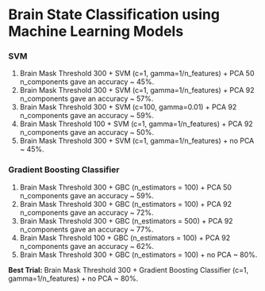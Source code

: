 # Brain State Classification using Machine Learning Models

### SVM

1. Brain Mask Threshold 300 + SVM (c=1, gamma=1/n_features) + PCA 50 n_components gave an accuracy ~ 45%.
2. Brain Mask Threshold 300 + SVM (c=1, gamma=1/n_features) + PCA 92 n_components gave an accuracy ~ 57%.
3. Brain Mask Threshold 300 + SVM (c=100, gamma=0.01) + PCA 92 n_components gave an accuracy ~ 59%.
4. Brain Mask Threshold 100 + SVM (c=1, gamma=1/n_features) + PCA 92 n_components gave an accuracy ~ 50%.
5. Brain Mask Threshold 300 + SVM (c=1, gamma=1/n_features) + no PCA ~ 45%.

### Gradient Boosting Classifier

1. Brain Mask Threshold 300 + GBC (n_estimators = 100) + PCA 50 n_components gave an accuracy ~ 59%.
2. Brain Mask Threshold 300 + GBC (n_estimators = 100) + PCA 92 n_components gave an accuracy ~ 72%.
3. Brain Mask Threshold 300 + GBC (n_estimators = 500) + PCA 92 n_components gave an accuracy ~ 77%.
4. Brain Mask Threshold 100 + GBC (n_estimators = 100) + PCA 92 n_components gave an accuracy ~ 62%.
5. Brain Mask Threshold 300 + GBC (n_estimators = 100) + no PCA ~ 80%.

**Best Trial:** Brain Mask Threshold 300 + Gradient Boosting Classifier (c=1, gamma=1/n_features) + no PCA ~ 80%.
